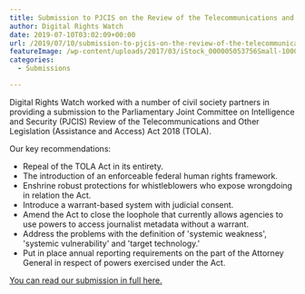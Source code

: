 ```yaml
---
title: Submission to PJCIS on the Review of the Telecommunications and Other Legislation Amendment (Assistance and Access) Act 2018
author: Digital Rights Watch
date: 2019-07-10T03:02:09+00:00
url: /2019/07/10/submission-to-pjcis-on-the-review-of-the-telecommunications-and-other-legislation-amendment-assistance-and-access-act-2018/
featureImage: /wp-content/uploads/2017/03/iStock_000005053756Small-1000x350-1.jpg
categories:
  - Submissions

---
```

Digital Rights Watch worked with a number of civil society partners in providing a submission to the Parliamentary Joint Committee on Intelligence and Security (PJCIS) Review of the Telecommunications and Other Legislation (Assistance and Access) Act 2018 (TOLA).

Our key recommendations:

  * Repeal of the TOLA Act in its entirety.
  * The introduction of an enforceable federal human rights framework.
  * Enshrine robust protections for whistleblowers who expose wrongdoing in relation the Act.
  * Introduce a warrant-based system with judicial consent.
  * Amend the Act to close the loophole that currently allows agencies to use powers to access journalist metadata without a warrant.
  * Address the problems with the definition of 'systemic weakness', 'systemic vulnerability' and 'target technology.'
  * Put in place annual reporting requirements on the part of the Attorney General in respect of powers exercised under the Act.

[You can read our submission in full here.][1]

 [1]: /wp-content/uploads/2019/07/190701-Submission-to-the-Review-of-the-Telecommunications-and-Other-Legislation-Amendment-Assistance-and-Access-Act-2018.pdf
